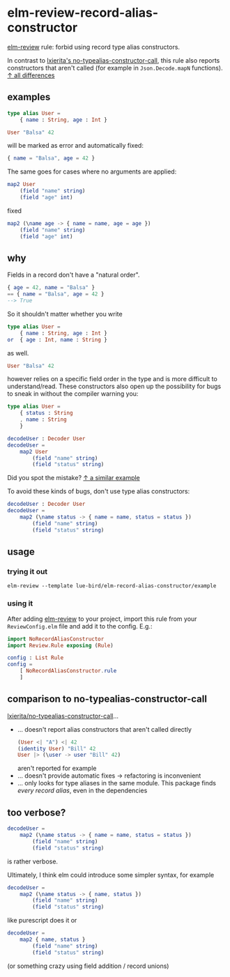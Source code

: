 # elm-review-record-alias-constructor

[elm-review](https://package.elm-lang.org/packages/jfmengels/elm-review/latest/) rule: forbid using record type alias constructors. 

In contrast to [lxierita's no-typealias-constructor-call](lxierita/no-typealias-constructor-call), this rule also reports constructors that aren't called (for example in `Json.Decode.mapN` functions). [↑ all differences](#comparison-to-no-typealias-constructor-call)

## examples

```elm
type alias User =
    { name : String, age : Int }
```

```elm
User "Balsa" 42
```
will be marked as error and automatically fixed:
```elm
{ name = "Balsa", age = 42 }
```

The same goes for cases where no arguments are applied:
```elm
map2 User
    (field "name" string)
    (field "age" int)
```
fixed
```elm
map2 (\name age -> { name = name, age = age })
    (field "name" string)
    (field "age" int)
```

## why

Fields in a record don't have a "natural order".

```elm
{ age = 42, name = "Balsa" }
== { name = "Balsa", age = 42 }
--> True
```

So it shouldn't matter whether you write

```elm
type alias User =
    { name : String, age : Int }
or  { age : Int, name : String }
```
as well.

```elm
User "Balsa" 42
```
however relies on a specific field order in the type and is more difficult to understand/read.
These constructors also open up the possibility for bugs to sneak in without the compiler warning you:

```elm
type alias User =
    { status : String
    , name : String 
    }

decodeUser : Decoder User
decodeUser =
    map2 User
        (field "name" string)
        (field "status" string)
```
Did you spot the mistake? [↑ a similar example](https://sporto.github.io/elm-patterns/advanced/pipeline-builder.html#caveat)

To avoid these kinds of bugs, don't use type alias constructors:
```elm
decodeUser : Decoder User
decodeUser =
    map2 (\name status -> { name = name, status = status })
        (field "name" string)
        (field "status" string)
```


## usage

### trying it out

```noformattingples
elm-review --template lue-bird/elm-record-alias-constructor/example
```

### using it

After adding [elm-review](https://package.elm-lang.org/packages/jfmengels/elm-review/latest/) to your project, import this rule from
your `ReviewConfig.elm` file and add it to the config. E.g.:

```elm
import NoRecordAliasConstructor
import Review.Rule exposing (Rule)

config : List Rule
config =
    [ NoRecordAliasConstructor.rule
    ]

```

## comparison to no-typealias-constructor-call

[lxierita/no-typealias-constructor-call](lxierita/no-typealias-constructor-call)...
- ... doesn't report alias constructors that aren't called directly
  ```elm
  (User <| "A") <| 42
  (identity User) "Bill" 42
  User |> (\user -> user "Bill" 42)
  ```
  aren't reported for example
- ... doesn't provide automatic fixes → refactoring is inconvenient
- ... only looks for type aliases in the same module. This package finds _every record alias_, even in the dependencies

## too verbose?

```elm
decodeUser =
    map2 (\name status -> { name = name, status = status })
        (field "name" string)
        (field "status" string)
```
is rather verbose.

Ultimately, I think elm could introduce some simpler syntax, for example

```elm
decodeUser =
    map2 (\name status -> { name, status })
        (field "name" string)
        (field "status" string)
```
like purescript does it or
```elm
decodeUser =
    map2 { name, status }
        (field "name" string)
        (field "status" string)
```
(or something crazy using field addition / record unions)

[lxierita/no-typealias-constructor-call]: https://package.elm-lang.org/packages/lxierita/no-typealias-constructor-call/latest/
